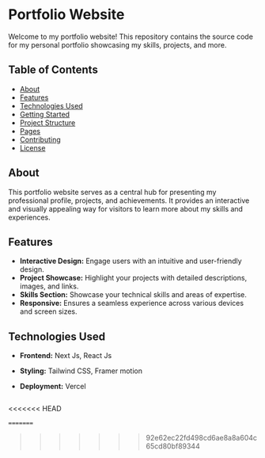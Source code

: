 # Portfolio Website

Welcome to my portfolio website! This repository contains the source code for my personal portfolio showcasing my skills, projects, and more.

## Table of Contents

- [About](#about)
- [Features](#features)
- [Technologies Used](#technologies-used)
- [Getting Started](#getting-started)
- [Project Structure](#project-structure)
- [Pages](#pages)
- [Contributing](#contributing)
- [License](#license)

## About

This portfolio website serves as a central hub for presenting my professional profile, projects, and achievements. It provides an interactive and visually appealing way for visitors to learn more about my skills and experiences.

## Features

- **Interactive Design:** Engage users with an intuitive and user-friendly design.
- **Project Showcase:** Highlight your projects with detailed descriptions, images, and links.
- **Skills Section:** Showcase your technical skills and areas of expertise.
- **Responsive:** Ensures a seamless experience across various devices and screen sizes.

## Technologies Used

- **Frontend:** Next Js, React Js
- **Styling:** Tailwind CSS, Framer motion
- **Deployment:** Vercel

  ```

<<<<<<< HEAD
  ```
=======
   ```
>>>>>>> 92e62ec22fd498cd6ae8a8a604c65cd80bf89344
